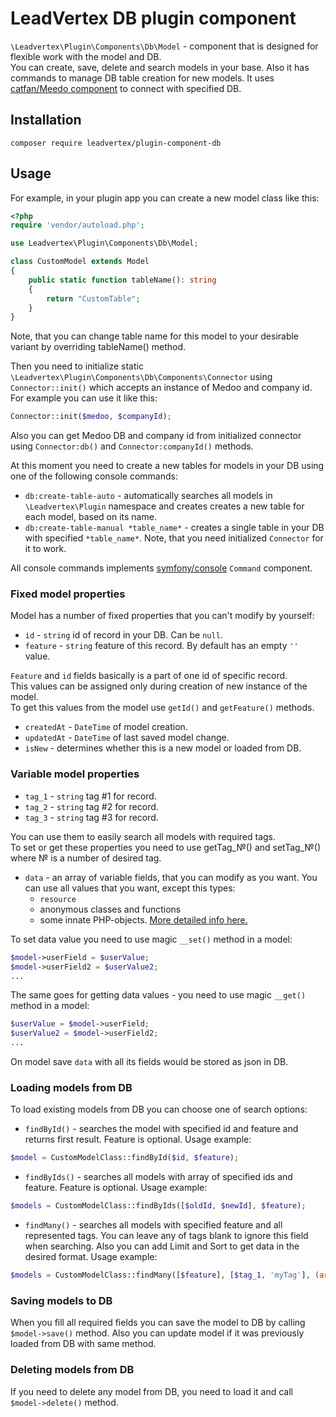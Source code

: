 # LeadVertex DB plugin component
`\Leadvertex\Plugin\Components\Db\Model` - component that is designed for flexible work with the model and DB.\
You can create, save, delete and search models in your base.
Also it has commands to manage DB table creation for new models.
It uses [catfan/Meedo component](https://github.com/catfan/Medoo "catfan/Meedo component") to connect with specified DB.

## Installation
```shell script
composer require leadvertex/plugin-component-db
```

## Usage
For example, in your plugin app you can create a new model class like this:
```php
<?php
require 'vendor/autoload.php';

use Leadvertex\Plugin\Components\Db\Model;

class CustomModel extends Model
{
    public static function tableName(): string
    {
        return "CustomTable";
    }
}
```
Note, that you can change table name for this model to your desirable variant by overriding tableName() method.

Then you need to initialize static `\Leadvertex\Plugin\Components\Db\Components\Connector` using `Connector::init()`
which accepts an instance of Medoo and company id.\
For example you can use it like this:
```php
Connector::init($medoo, $companyId);
```
Also you can get Medoo DB and company id from initialized connector using `Connector:db()` and `Connector:companyId()` methods.

At this moment you need to create a new tables for models in your DB using one of the following console commands:

- `db:create-table-auto` - automatically searches all models in `\Leadvertex\Plugin` namespace and creates creates a new table for each model, based on its name.
- `db:create-table-manual *table_name*` - creates a single table in your DB with specified `*table_name*`. Note, that you need initialized `Connector` for it to work.

All console commands implements [symfony/console](https://github.com/symfony/console "symfony/console") `Command` component.

### Fixed model properties
Model has a number of fixed properties that you can't modify by yourself:

- `id` - `string` id of record in your DB. Can be `null`.
- `feature` - `string` feature  of this record. By default has an empty `''` value.

`Feature` and `id` fields basically is a part of one id of specific record.\
This values can be assigned only during creation of new  instance of the model.\
To get this values from the model use `getId()` and `getFeature()` methods.

- `createdAt` - `DateTime` of model creation.
- `updatedAt` - `DateTime` of last saved model change.
- `isNew` - determines whether this is a new model or loaded from DB.

### Variable model properties
- `tag_1` - `string` tag #1 for record.
- `tag_2` - `string` tag #2 for record.
- `tag_3` - `string` tag #3 for record.

You can use them to easily search all models with required tags.\
To set or get these properties you need to use getTag_№() and setTag_№() where № is a number of desired tag. 

- `data` - an array of variable fields, that you can modify as you want. You can use all values that you want, except this types:
    - `resource`
    - anonymous classes and functions
    - some innate PHP-objects. [More detailed info here.](https://www.php.net/manual/en/function.serialize.php "More detailed info here.")

To set data value you need to use magic `__set()` method in a model:
```php
$model->userField = $userValue;
$model->userField2 = $userValue2;
...
```
The same goes for getting data values - you need to use magic `__get()` method in a model:
```php
$userValue = $model->userField;
$userValue2 = $model->userField2;
...
```
On model save `data` with all its fields would be stored as json in DB.

### Loading models from DB
To load existing models from DB you can choose one of search options:
- `findById()` - searches the model with specified id and feature and returns first result. Feature is optional. Usage example:
```php
$model = CustomModelClass::findById($id, $feature);
```
- `findByIds()` - searches all models with array of specified ids and feature. Feature is optional. Usage example:
```php
$models = CustomModelClass::findByIds([$oldId, $newId], $feature);
```
- `findMany()` - searches all models with specified feature and all represented tags.
You can leave any of tags blank to ignore this field when searching.
Also you can add Limit and Sort to get data in the desired format. Usage example:
```php
$models = CustomModelClass::findMany([$feature], [$tag_1, 'myTag'], (array) $tags, [], new Limit($limit, $offset), new Sort(Sort::BY_ID, Sort::ASC));
```

### Saving models to DB
When you fill all required fields you can save the model to DB by calling `$model->save()` method.
Also you can update model if it was previously loaded from DB with same method.

### Deleting models from DB
If you need to delete any model from DB, you need to load it and call `$model->delete()` method.